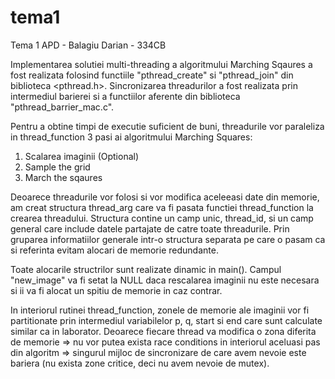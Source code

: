 # tema1

Tema 1 APD - Balagiu Darian - 334CB

Implementarea solutiei multi-threading a algoritmului Marching Sqaures a fost realizata folosind functiile "pthread_create" si "pthread_join" din biblioteca <pthread.h>. Sincronizarea threadurilor a fost realizata prin intermediul barierei si a functiilor aferente din biblioteca "pthread_barrier_mac.c".

Pentru a obtine timpi de executie suficient de buni, threadurile vor paraleliza in thread_function 3 pasi ai algoritmului Marching Squares: 
1. Scalarea imaginii (Optional)
2. Sample the grid
3. March the sqaures

Deoarece threadurile vor folosi si vor modifica aceleeasi date din memorie, am creat structura thread_arg care va fi pasata functiei thread_function la crearea threadului. Structura contine un camp unic, thread_id, si un camp general care include datele partajate de catre toate threadurile. Prin gruparea informatiilor generale intr-o structura separata pe care o pasam ca si referinta evitam alocari de memorie redundante.

Toate alocarile structrilor sunt realizate dinamic in main().
Campul "new_image" va fi setat la NULL daca rescalarea imaginii nu este necesara si ii va fi alocat un spitiu de memorie in caz contrar.

In interiorul rutinei thread_function, zonele de memorie ale imaginii vor fi partitionate prin intermediul variabilelor p, q, start si end care sunt calculate similar ca in laborator. Deoarece fiecare thread va modifica o zona diferita de memorie => nu vor putea exista race conditions in interiorul aceluasi pas din algoritm => singurul mijloc de sincronizare de care avem nevoie este bariera (nu exista zone critice, deci nu avem nevoie de mutex).



